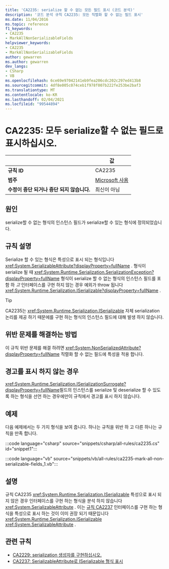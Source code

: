 ```yaml
---
title: 'CA2235: serialize 할 수 없는 모든 필드 표시 (코드 분석)'
description: '코드 분석 규칙 CA2235: 모든 직렬화 할 수 없는 필드 표시'
ms.date: 11/04/2016
ms.topic: reference
f1_keywords:
- CA2235
- MarkAllNonSerializableFields
helpviewer_keywords:
- CA2235
- MarkAllNonSerializableFields
author: gewarren
ms.author: gewarren
dev_langs:
- CSharp
- VB
ms.openlocfilehash: 6ce69e97042141eb9fea206cdc202c297ed413b8
ms.sourcegitcommit: 4df8e005c074ceb1f978f007b222fe253be2baf3
ms.translationtype: MT
ms.contentlocale: ko-KR
ms.lasthandoff: 02/04/2021
ms.locfileid: "99544894"
---
```

# <a name="ca2235-mark-all-non-serializable-fields"></a>CA2235: 모두 serialize할 수 없는 필드로 표시하십시오.

| | 값 |
|-|-|
| **규칙 ID** |CA2235|
| **범주** |[Microsoft 사용](usage-warnings.md)|
| **수정이 중단 되거나 중단 되지 않습니다.** |최신이 아님|

## <a name="cause"></a>원인

serialize할 수 없는 형식의 인스턴스 필드가 serialize할 수 있는 형식에 정의되었습니다.

## <a name="rule-description"></a>규칙 설명

Serialize 할 수 있는 형식은 특성으로 표시 되는 형식입니다 <xref:System.SerializableAttribute?displayProperty=fullName> . 형식이 serialize 될 때 <xref:System.Runtime.Serialization.SerializationException?displayProperty=fullName> 형식이 serialize 할 수 없는 형식의 인스턴스 필드를 포함 하 *고* 인터페이스를 구현 하지 않는 경우 예외가 throw 됩니다 <xref:System.Runtime.Serialization.ISerializable?displayProperty=fullName> .

> [!TIP]
> CA2235는 <xref:System.Runtime.Serialization.ISerializable> 자체 serialization 논리를 제공 하기 때문에를 구현 하는 형식의 인스턴스 필드에 대해 발생 하지 않습니다.

## <a name="how-to-fix-violations"></a>위반 문제를 해결하는 방법

이 규칙 위반 문제를 해결 하려면 <xref:System.NonSerializedAttribute?displayProperty=fullName> 직렬화 할 수 없는 필드에 특성을 적용 합니다.

## <a name="when-to-suppress-warnings"></a>경고를 표시 하지 않는 경우

<xref:System.Runtime.Serialization.ISerializationSurrogate?displayProperty=fullName>필드의 인스턴스를 serialize 및 deserialize 할 수 있도록 하는 형식을 선언 하는 경우에만이 규칙에서 경고를 표시 하지 않습니다.

## <a name="example"></a>예제

다음 예제에서는 두 가지 형식을 보여 줍니다. 하나는 규칙을 위반 하 고 다른 하나는 규칙을 만족 합니다.

:::code language="csharp" source="snippets/csharp/all-rules/ca2235.cs" id="snippet1":::

:::code language="vb" source="snippets/vb/all-rules/ca2235-mark-all-non-serializable-fields_1.vb":::

## <a name="remarks"></a>설명

규칙 CA2235 <xref:System.Runtime.Serialization.ISerializable> 특성으로 표시 되지 않은 경우 인터페이스를 구현 하는 형식을 분석 하지 않습니다 <xref:System.SerializableAttribute> . 이는 [규칙 CA2237](ca2237.md) 인터페이스를 구현 하는 형식을 특성으로 표시 하는 것이 이미 권장 되기 때문입니다 <xref:System.Runtime.Serialization.ISerializable> <xref:System.SerializableAttribute> .

## <a name="related-rules"></a>관련 규칙

- [CA2229: serialization 생성자를 구현하십시오.](ca2229.md)
- [CA2237: SerializableAttribute로 ISerializable 형식 표시](ca2237.md)
